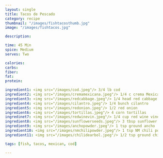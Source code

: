 ```yaml
---
layout: single
title: Tacos de Pescado
category: recipe
thumbnail: "/images/fishtacosthumb.jpg"
image: "/images/fishtacos.jpg"

description:

time: 45 Min
spice: Medium
serves: Two

calories:
carbs:
fiber:
fat:
protein:

ingredient1: <img src="/images/cod.jpeg"/> 3/4 lb cod
ingredient2: <img src="/images/cremamexicana.jpeg"/> 1/4 c crema Mexicana
ingredient3: <img src="/images/redcabbage.jpeg"/> 1/4 head red cabbage
ingredient4: <img src="/images/cilantro.jpeg"/> 1/4 bunch cilantro
ingredient5: <img src="/images/redonion.jpeg"/> 1/2 red onion
ingredient6: <img src="/images/tortillas.jpeg"/> 4 corn tortillas
ingredinet7: <img src="/images/redwinevin.jpeg"/> 1/4 cup red wine vinegar
ingredient8: <img src="/images/sunflowerseeds.jpeg"/> 3 tbsp sunflower seeds
ingredient9: <img src="/images/anchopowder.jpeg"/> 1 tsp ground ancho
ingredient10: <img src="/images/nmchilipowder.jpeg"/> 1 tsp NM chili powder
ingredient11: <img src="/images/chilidearbol.jpeg"/> 1/2 tsp ground chili de arbol

tags: [fish, tacos, mexican, cod]

---
```

